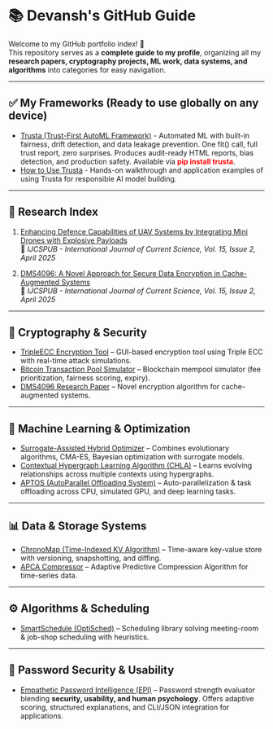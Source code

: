 # 📚 Devansh's GitHub Guide

Welcome to my GitHub portfolio index! 🚀  
This repository serves as a **complete guide to my profile**, organizing all my **research papers, cryptography projects, ML work, data systems, and algorithms** into categories for easy navigation.  

---

## ✅ My Frameworks (Ready to use globally on any device)
- [Trusta (Trust-First AutoML Framework)](https://github.com/Devansh-567/Trustra---Trust-First-AutoML-Framework) - Automated ML with built-in fairness, drift detection, and data leakage prevention. One fit() call, full trust report, zero surprises. Produces audit-ready HTML reports, bias detection, and production safety. Available via <font color="red"><b>pip install trusta</b></font>.
- [How to Use Trusta](https://github.com/Devansh-567/Trusta-Examples) - Hands-on walkthrough and application examples of using Trusta for responsible AI model building.

  


---

## 🧪 Research Index
1. [Enhancing Defence Capabilities of UAV Systems by Integrating Mini Drones with Explosive Payloads](https://github.com/Devansh-567/Research-Paper---UAV-system)  
   📄 *IJCSPUB - International Journal of Current Science, Vol. 15, Issue 2, April 2025*  

2. [DMS4096: A Novel Approach for Secure Data Encryption in Cache-Augmented Systems](https://github.com/Devansh-567/Research-Paper---DMS4096)  
   📄 *IJCSPUB - International Journal of Current Science, Vol. 15, Issue 2, April 2025*  

---

## 🔐 Cryptography & Security
- [TripleECC Encryption Tool](https://github.com/Devansh-567/TripleECC-Encryption-Tool) – GUI-based encryption tool using Triple ECC with real-time attack simulations.  
- [Bitcoin Transaction Pool Simulator](https://github.com/Devansh-567/Bitcoin-transaction-pool-simulator) – Blockchain mempool simulator (fee prioritization, fairness scoring, expiry).  
- [DMS4096 Research Paper](https://github.com/Devansh-567/Research-Paper---DMS4096) – Novel encryption algorithm for cache-augmented systems.  

---

## 🤖 Machine Learning & Optimization
- [Surrogate-Assisted Hybrid Optimizer](https://github.com/Devansh-567/Surrogate-Assisted-Hybrid-Optimizer) – Combines evolutionary algorithms, CMA-ES, Bayesian optimization with surrogate models.  
- [Contextual Hypergraph Learning Algorithm (CHLA)](https://github.com/Devansh-567/contextual-relationship-learning-algorithm) – Learns evolving relationships across multiple contexts using hypergraphs.  
- [APTOS (AutoParallel Offloading System)](https://github.com/Devansh-567/APTOS-AutoParallel-Offloading) – Auto-parallelization & task offloading across CPU, simulated GPU, and deep learning tasks.  

---

## 📊 Data & Storage Systems
- [ChronoMap (Time-Indexed KV Algorithm)](https://github.com/Devansh-567/time-indexed-kv-algorithm-CHRONOMAP) – Time-aware key-value store with versioning, snapshotting, and diffing.  
- [APCA Compressor](https://github.com/Devansh-567/APCA-Compressor) – Adaptive Predictive Compression Algorithm for time-series data.  

---

## ⚙️ Algorithms & Scheduling
- [SmartSchedule (OptiSched)](https://github.com/Devansh-567/SmartSchedule-using-greedy-and-heuristic-algorithms) – Scheduling library solving meeting-room & job-shop scheduling with heuristics.  

---

## 🔑 Password Security & Usability
- [Empathetic Password Intelligence (EPI)](https://github.com/Devansh-567/empathetic-password-intelligence) – Password strength evaluator blending **security, usability, and human psychology**. Offers adaptive scoring, structured explanations, and CLI/JSON integration for applications.
